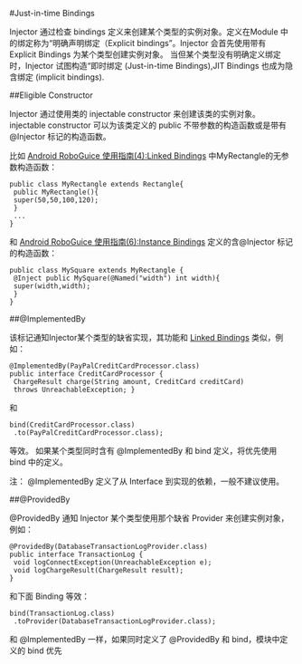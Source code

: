 #Just-in-time Bindings

Injector 通过检查 bindings 定义来创建某个类型的实例对象。定义在Module 中的绑定称为“明确声明绑定（Explicit bindings”。Injector 会首先使用带有 Explicit Bindings 为某个类型创建实例对象。 当但某个类型没有明确定义绑定时，Injector 试图构造“即时绑定 (Just-in-time Bindings),JIT Bindings 也成为隐含绑定 (implicit bindings).

##Eligible Constructor

Injector 通过使用类的 injectable constructor 来创建该类的实例对象。injectable constructor 可以为该类定义的 public 不带参数的构造函数或是带有 @Injector 标记的构造函数。

比如 [Android RoboGuice 使用指南(4):Linked Bindings](http://www.imobilebbs.com/wordpress/archives/2537?p=2503) 中MyRectangle的无参数构造函数：

```
public class MyRectangle extends Rectangle{
 public MyRectangle(){
 super(50,50,100,120);
 }
 ...
}

```

和 [Android RoboGuice 使用指南(6):Instance Bindings](http://www.imobilebbs.com/wordpress/archives/2537?p=2517) 定义的含@Injector 标记的构造函数：

```
public class MySquare extends MyRectangle {
 @Inject public MySquare(@Named("width") int width){
 super(width,width);
 }
}

```

##@ImplementedBy

该标记通知Injector某个类型的缺省实现，其功能和 [Linked Bindings](http://www.imobilebbs.com/wordpress/?p=2503) 类似，例如：

```
@ImplementedBy(PayPalCreditCardProcessor.class)
public interface CreditCardProcessor {
 ChargeResult charge(String amount, CreditCard creditCard)
 throws UnreachableException; }

```

和

```
bind(CreditCardProcessor.class)
 .to(PayPalCreditCardProcessor.class);

```

等效。 如果某个类型同时含有 @ImplementedBy 和 bind 定义，将优先使用 bind 中的定义。

注： @ImplementedBy 定义了从 Interface 到实现的依赖，一般不建议使用。

##@ProvidedBy

@ProvidedBy 通知 Injector 某个类型使用那个缺省 Provider 来创建实例对象，例如：

```
@ProvidedBy(DatabaseTransactionLogProvider.class)
public interface TransactionLog {
 void logConnectException(UnreachableException e);
 void logChargeResult(ChargeResult result);
}

```

和下面 Binding 等效：

```
bind(TransactionLog.class)
 .toProvider(DatabaseTransactionLogProvider.class);

```

和 @ImplementedBy 一样，如果同时定义了 @ProvidedBy 和 bind，模块中定义的 bind 优先